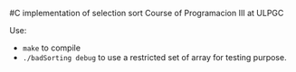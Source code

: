 #C implementation of selection sort
Course of Programacion III at ULPGC

Use:
- `make` to compile
- `./badSorting debug` to use a restricted set of array for testing purpose.

